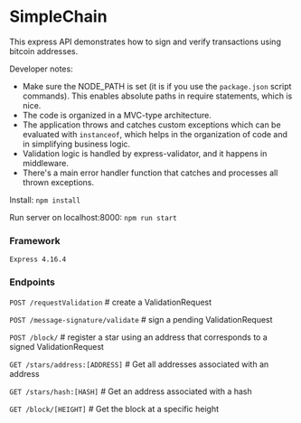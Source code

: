 # SimpleChain

This express API demonstrates how to sign and verify transactions using bitcoin addresses.

Developer notes: 
* Make sure the NODE_PATH is set (it is if you use the `package.json` script commands). This enables absolute paths in require statements, which is nice.
* The code is organized in a MVC-type architecture.
* The application throws and catches custom exceptions which can be evaluated with `instanceof`, which helps in the organization of code and in simplifying business logic.
* Validation logic is handled by express-validator, and it happens in middleware.
* There's a main error handler function that catches and processes all thrown exceptions.

Install:
`npm install`

Run server on localhost:8000:
`npm run start`

### Framework

`Express 4.16.4`

### Endpoints


`POST /requestValidation` # create a ValidationRequest

`POST /message-signature/validate` # sign a pending ValidationRequest

`POST /block/` # register a star using an address that corresponds to a signed ValidationRequest

`GET /stars/address:[ADDRESS]` # Get all addresses associated with an address

`GET /stars/hash:[HASH]` # Get an address associated with a hash

`GET /block/[HEIGHT]` # Get the block at a specific height
